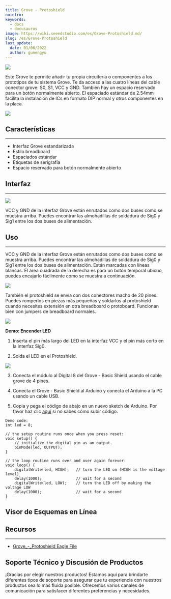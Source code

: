 ```yaml
---
title: Grove - Protoshield
nointro:
keywords:
  - docs
  - docusaurus
image: https://wiki.seeedstudio.com/es/Grove-Protoshield.md/
slug: /es/Grove-Protoshield
last_update:
  date: 01/06/2022
  author: gunengyu
---
```

![](https://files.seeedstudio.com/wiki/Grove-Protoshield/img/Proto1.jpg)

Este Grove te permite añadir tu propia circuitería o componentes a los prototipos de tu sistema Grove. Te da acceso a las cuatro líneas del cable conector grove: S0, S1, VCC y GND. También hay un espacio reservado para un botón normalmente abierto. El espaciado estándar de 2.54mm facilita la instalación de ICs en formato DIP normal y otros componentes en la placa.

[![](https://files.seeedstudio.com/wiki/Seeed-WiKi/docs/images/300px-Get_One_Now_Banner-ragular.png)](https://www.seeedstudio.com/Grove-Protoshield-p-772.html)

## Características

---

* Interfaz Grove estandarizada
* Estilo breadboard
* Espaciados estándar
* Etiquetas de serigrafía
* Espacio reservado para botón normalmente abierto

## Interfaz

---
![](https://files.seeedstudio.com/wiki/Grove-Protoshield/img/Grove-Protoshield_Interface_1.jpg)

VCC y GND de la interfaz Grove están enrutados como dos buses como se muestra arriba. Puedes encontrar las almohadillas de soldadura de Sig0 y Sig1 entre los dos buses de alimentación.

## Uso

---
VCC y GND de la interfaz Grove están enrutados como dos buses como se muestra arriba. Puedes encontrar las almohadillas de soldadura de Sig0 y Sig1 entre los dos buses de alimentación. Están marcadas con líneas blancas.
El área cuadrada de la derecha es para un botón temporal ubicuo, puedes encajarlo fácilmente como se muestra a continuación.

![](https://files.seeedstudio.com/wiki/Grove-Protoshield/img/Protoshield1.jpg)

También el protoshield se envía con dos conectores macho de 20 pines. Puedes romperlos en piezas más pequeñas y soldarlos al protoshield cuando necesites extensión en otra breadboard o protoboard. Funcionan bien con jumpers de breadboard normales.

![](https://files.seeedstudio.com/wiki/Grove-Protoshield/img/Protoshield2.jpg)

**Demo: Encender LED**

1. Inserta el pin más largo del LED en la interfaz VCC y el pin más corto en la interfaz Sig0.

2. Solda el LED en el Protoshield.

![](https://files.seeedstudio.com/wiki/Grove-Protoshield/img/Proshield3.jpg)

3. Conecta el módulo al Digital 8 del Grove - Basic Shield usando el cable grove de 4 pines.

4. Conecta el Grove - Basic Shield al Arduino y conecta el Arduino a la PC usando un cable USB.

5. Copia y pega el código de abajo en un nuevo sketch de Arduino. Por favor haz clic [aquí](https://wiki.seeedstudio.com/es/Upload_Code) si no sabes cómo subir código.

```
Demo code:
int led = 8;

// the setup routine runs once when you press reset:
void setup() {
    // initialize the digital pin as an output.
    pinMode(led, OUTPUT);
}

// the loop routine runs over and over again forever:
void loop() {
    digitalWrite(led, HIGH);   // turn the LED on (HIGH is the voltage level)
    delay(1000);               // wait for a second
    digitalWrite(led, LOW);    // turn the LED off by making the voltage LOW
    delay(1000);               // wait for a second
}
```

## Visor de Esquemas en Línea

<div className="altium-ecad-viewer" data-project-src="https://files.seeedstudio.com/wiki/Grove-Protoshield/res/Grove-Protoshield_v1.0_Source_File.zip" style={{borderRadius: '0px 0px 4px 4px', height: 500, borderStyle: 'solid', borderWidth: 1, borderColor: 'rgb(241, 241, 241)', overflow: 'hidden', maxWidth: 1280, maxHeight: 700, boxSizing: 'border-box'}}>
</div>

## Recursos

---
* [Grove_-_Protoshield Eagle File](https://files.seeedstudio.com/wiki/Grove-Protoshield/res/Grove-Protoshield_v1.0_Source_File.zip)

## Soporte Técnico y Discusión de Productos

¡Gracias por elegir nuestros productos! Estamos aquí para brindarte diferentes tipos de soporte para asegurar que tu experiencia con nuestros productos sea lo más fluida posible. Ofrecemos varios canales de comunicación para satisfacer diferentes preferencias y necesidades.

<div class="button_tech_support_container">
<a href="https://forum.seeedstudio.com/" class="button_forum"></a> 
<a href="https://www.seeedstudio.com/contacts" class="button_email"></a>
</div>

<div class="button_tech_support_container">
<a href="https://discord.gg/eWkprNDMU7" class="button_discord"></a> 
<a href="https://github.com/Seeed-Studio/wiki-documents/discussions/69" class="button_discussion"></a>
</div>